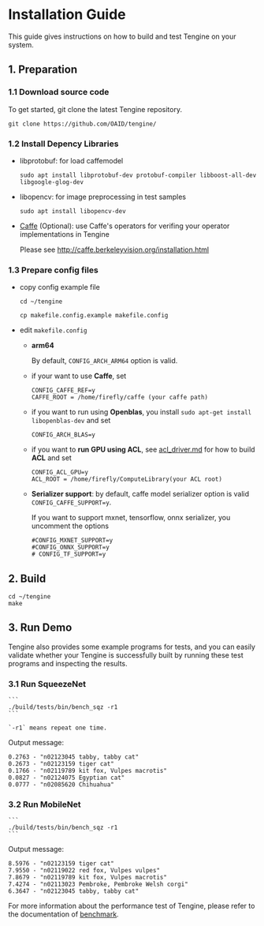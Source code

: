 # Installation Guide

This guide gives instructions on how to build and test Tengine on your system.

## 1. Preparation

### **1.1 Download source code**

To get started, git clone the latest Tengine repository.
	
	git clone https://github.com/OAID/tengine/
	
### **1.2 Install Depency Libraries**

* libprotobuf: for load caffemodel
	``` 
	sudo apt install libprotobuf-dev protobuf-compiler libboost-all-dev libgoogle-glog-dev
	```
* libopencv: for image preprocessing in test samples
	```
	sudo apt install libopencv-dev
	```
* [Caffe](https://github.com/BVLC/caffe) (Optional): use Caffe's operators for verifing your operator implementations in Tengine

	Please see http://caffe.berkeleyvision.org/installation.html



### **1.3 Prepare config files**
* copy config example file
	```
	cd ~/tengine
	
	cp makefile.config.example makefile.config
	
	```
* edit `makefile.config`
	- **arm64** 
		
		By default, `CONFIG_ARCH_ARM64` option is valid.

	- if your want to use **Caffe**, set
		```
		CONFIG_CAFFE_REF=y
		CAFFE_ROOT = /home/firefly/caffe (your caffe path)
		```
	- if you want to run using **Openblas**, you install `sudo apt-get install libopenblas-dev` and set
		```
		CONFIG_ARCH_BLAS=y
		```

	- if you want to **run GPU using ACL**, see [acl_driver.md](acl_driver.md) for how to build **ACL** and set
		```
		CONFIG_ACL_GPU=y
		ACL_ROOT = /home/firefly/ComputeLibrary(your ACL root)
		```
	- **Serializer support**: 
		by default, caffe model serializer option is valid `CONFIG_CAFFE_SUPPORT=y`. 
		
		If you want to support mxnet, tensorflow, onnx serializer, you uncomment the options
		```
		#CONFIG_MXNET_SUPPORT=y
		#CONFIG_ONNX_SUPPORT=y
		# CONFIG_TF_SUPPORT=y
		```
## 2. Build
```
cd ~/tengine
make
```

## 3. Run Demo

Tengine also provides some example programs for tests, and you can easily validate whether your Tengine is successfully built by running these test programs and inspecting the results.

### 3.1 Run SqueezeNet
    ```
	./build/tests/bin/bench_sqz -r1
	```

	`-r1` means repeat one time.
Output message:

	0.2763 - "n02123045 tabby, tabby cat"
	0.2673 - "n02123159 tiger cat"
	0.1766 - "n02119789 kit fox, Vulpes macrotis"
	0.0827 - "n02124075 Egyptian cat"
	0.0777 - "n02085620 Chihuahua"

### 3.2 Run MobileNet
    
    ```
	./build/tests/bin/bench_sqz -r1
	```

Output message:

	8.5976 - "n02123159 tiger cat"
	7.9550 - "n02119022 red fox, Vulpes vulpes"
	7.8679 - "n02119789 kit fox, Vulpes macrotis"
	7.4274 - "n02113023 Pembroke, Pembroke Welsh corgi"
	6.3647 - "n02123045 tabby, tabby cat"

For more information about the performance test of Tengine, please refer to the documentation of [benchmark](benchmark.md).
